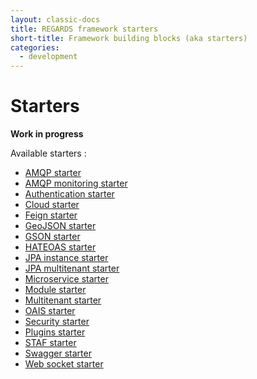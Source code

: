 ```yaml
---
layout: classic-docs
title: REGARDS framework starters
short-title: Framework building blocks (aka starters)
categories:
  - development
---
```


# Starters

**Work in progress**


Available starters :

  - [AMQP starter](/development/framework/starters/amqp-starter/)
  - [AMQP monitoring starter](/development/framework/starters/amqp-monitoring-starter/)
  - [Authentication starter](/development/framework/starters/authentication-starter/)
  - [Cloud starter](/development/framework/starters/cloud-starter/)
  - [Feign starter](/development/framework/starters/feign-starter/)
  - [GeoJSON starter](/development/framework/starters/geojson-starter/)
  - [GSON starter](/development/framework/starters/gson-starter/)
  - [HATEOAS starter](/development/framework/starters/hateoas-starter/)
  - [JPA instance starter](/development/framework/starters/jpa-instance-starter/)
  - [JPA multitenant starter](/development/framework/starters/jpa-multitenant-starter/)
  - [Microservice starter](/development/framework/starters/microservice-starter/)
  - [Module starter](/development/framework/starters/module-starter/)
  - [Multitenant starter](/development/framework/starters/multitenant-starter/)
  - [OAIS starter](/development/framework/starters/oais-starter/)
  - [Security starter](/development/framework/starters/security-starter/)
  - [Plugins starter](/development/framework/starters/plugins-starter/)
  - [STAF starter](/development/framework/starters/staf-starter/)
  - [Swagger starter](/development/framework/starters/swagger-starter/)
  - [Web socket starter](/development/framework/starters/websocket-starter/)
